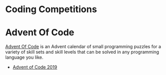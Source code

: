 # Coding Competitions

# Advent Of Code

[Advent Of Code](https://adventofcode.com/) is an Advent calendar of small programming puzzles for a variety of skill sets and skill levels that can be solved in any programming language you like.

+ [Advent of Code 2019](https://github.com/codingcompetitions/AoC-2019)
